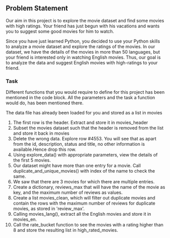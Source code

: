 ## Problem Statement

Our aim in this project is to explore the movie dataset and find some movies with high ratings. Your friend has just begun with his vacations and wants you to suggest some good movies for him to watch.

Since you have just learned Python, you decided to use your Python skills to analyze a movie dataset and explore the ratings of the movies. In our dataset, we have the details of the movies in more than 50 languages, but your friend is interested only in watching English movies. Thus, our goal is to analyze the data and suggest English movies with high-ratings to your friend.

### Task
Different functions that you would require to define for this project has been mentioned in the code block. All the parameters and the task a function would do, has been mentioned there.

The data file has already been loaded for you and stored as a list in movies

1. The first row is the header. Extract and store it in movies_header
2. Subset the movies dataset such that the header is removed from the list and store it back in movies
3. Delete the wrong data. Explore row #4553. You will see that as apart from the id, description, status and title, no other information is available.Hence drop this row.
4. Using explore_data() with appropriate parameters, view the details of the first 5 movies.
5. Our dataset might have more than one entry for a movie. Call duplicate_and_unique_movies() with index of the name to check the same.
6. We saw that there are 3 movies for which there are multiple entries.
7. Create a dictionary, reviews_max that will have the name of the movie as key, and the maximum number of reviews as values.
8. Create a list movies_clean, which will filter out duplicate movies and contain the rows with the maximum number of reviews for duplicate movies, as stored in 'review_max'.
9. Calling movies_lang(), extract all the English movies and store it in movies_en.
10. Call the rate_bucket function to see the movies with a rating higher than 8 and store the resulting list in high_rated_movies.
